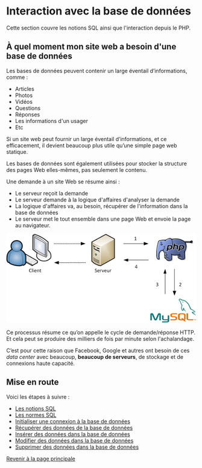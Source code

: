# Interaction avec la base de données

Cette section couvre les notions SQL ainsi que l'interaction depuis le PHP.

## À quel moment mon site web a besoin d'une base de données

Les bases de données peuvent contenir un large éventail d’informations, comme :

- Articles
- Photos
- Vidéos
- Questions
- Réponses
- Les informations d'un usager
- Etc

Si un site web peut fournir un large éventail d’informations, et ce efficacement, il devient beaucoup plus utile qu’une simple page web statique.

Les bases de données sont également utilisées pour stocker la structure des pages Web elles-mêmes, pas seulement le contenu.

Une demande à un site Web se résume ainsi :

- Le serveur reçoit la demande
- Le serveur demande à la logique d'affaires d'analyser la demande
- La logique d'affaires va, au besoin, récupérer de l'information dans la base de données
- Le serveur met le tout ensemble dans une page Web et envoie la page au navigateur.

![Schéma expliquant l'interaction entre PHP et MySQL](../images/schema-php-mysql.png)

Ce processus résume ce qu’on appelle le cycle de demande/réponse HTTP. Et cela peut se produire des milliers de fois par minute selon l'achalandage.

C’est pour cette raison que Facebook, Google et autres ont besoin de ces _data center_ avec beaucoup, __beaucoup de serveurs__, de stockage et de connexions haute capacité.

## Mise en route

Voici les étapes à suivre :

- [Les notions SQL](notions-sql.md)
- [Les normes SQL](normes-sql.md)
- [Initialiser une connexion à la base de données](initialiser-connexion-bd.md)
- [Récupérer des données de la base de données](recuperer-donnees-bd.md)
- [Insérer des données dans la base de données](inserer-donnees-bd.md)
- [Modifier des données dans la base de données](modifier-donnees-bd.md)
- [Supprimer des données dans la base de données](supprimer-donnees-bd.md)

[Revenir à la page principale](../README.md)
